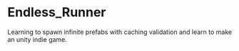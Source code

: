 # Endless_Runner
Learning to spawn infinite  prefabs with caching validation and learn to make an unity indie game.
